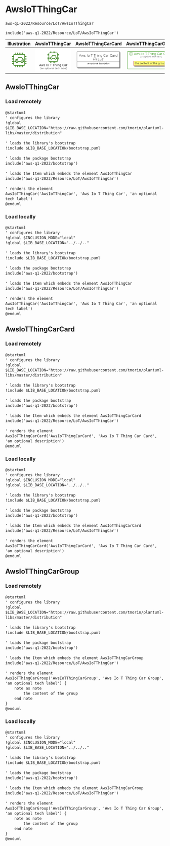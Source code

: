 # AwsIoTThingCar


```text
aws-q1-2022/Resource/LoT/AwsIoTThingCar
```

```text
include('aws-q1-2022/Resource/LoT/AwsIoTThingCar')
```



| Illustration | AwsIoTThingCar | AwsIoTThingCarCard | AwsIoTThingCarGroup |
| :---: | :---: | :---: | :---: |
| ![illustration for Illustration](../../../aws-q1-2022/Resource/LoT/AwsIoTThingCar.png) | ![illustration for AwsIoTThingCar](../../../aws-q1-2022/Resource/LoT/AwsIoTThingCar.Local.png) | ![illustration for AwsIoTThingCarCard](../../../aws-q1-2022/Resource/LoT/AwsIoTThingCarCard.Local.png) | ![illustration for AwsIoTThingCarGroup](../../../aws-q1-2022/Resource/LoT/AwsIoTThingCarGroup.Local.png) |




## AwsIoTThingCar

### Load remotely
```plantuml
@startuml
' configures the library
!global $LIB_BASE_LOCATION="https://raw.githubusercontent.com/tmorin/plantuml-libs/master/distribution"

' loads the library's bootstrap
!include $LIB_BASE_LOCATION/bootstrap.puml

' loads the package bootstrap
include('aws-q1-2022/bootstrap')

' loads the Item which embeds the element AwsIoTThingCar
include('aws-q1-2022/Resource/LoT/AwsIoTThingCar')

' renders the element
AwsIoTThingCar('AwsIoTThingCar', 'Aws Io T Thing Car', 'an optional tech label')
@enduml
```

### Load locally
```plantuml
@startuml
' configures the library
!global $INCLUSION_MODE="local"
!global $LIB_BASE_LOCATION="../../.."

' loads the library's bootstrap
!include $LIB_BASE_LOCATION/bootstrap.puml

' loads the package bootstrap
include('aws-q1-2022/bootstrap')

' loads the Item which embeds the element AwsIoTThingCar
include('aws-q1-2022/Resource/LoT/AwsIoTThingCar')

' renders the element
AwsIoTThingCar('AwsIoTThingCar', 'Aws Io T Thing Car', 'an optional tech label')
@enduml
```

## AwsIoTThingCarCard

### Load remotely
```plantuml
@startuml
' configures the library
!global $LIB_BASE_LOCATION="https://raw.githubusercontent.com/tmorin/plantuml-libs/master/distribution"

' loads the library's bootstrap
!include $LIB_BASE_LOCATION/bootstrap.puml

' loads the package bootstrap
include('aws-q1-2022/bootstrap')

' loads the Item which embeds the element AwsIoTThingCarCard
include('aws-q1-2022/Resource/LoT/AwsIoTThingCar')

' renders the element
AwsIoTThingCarCard('AwsIoTThingCarCard', 'Aws Io T Thing Car Card', 'an optional description')
@enduml
```

### Load locally
```plantuml
@startuml
' configures the library
!global $INCLUSION_MODE="local"
!global $LIB_BASE_LOCATION="../../.."

' loads the library's bootstrap
!include $LIB_BASE_LOCATION/bootstrap.puml

' loads the package bootstrap
include('aws-q1-2022/bootstrap')

' loads the Item which embeds the element AwsIoTThingCarCard
include('aws-q1-2022/Resource/LoT/AwsIoTThingCar')

' renders the element
AwsIoTThingCarCard('AwsIoTThingCarCard', 'Aws Io T Thing Car Card', 'an optional description')
@enduml
```

## AwsIoTThingCarGroup

### Load remotely
```plantuml
@startuml
' configures the library
!global $LIB_BASE_LOCATION="https://raw.githubusercontent.com/tmorin/plantuml-libs/master/distribution"

' loads the library's bootstrap
!include $LIB_BASE_LOCATION/bootstrap.puml

' loads the package bootstrap
include('aws-q1-2022/bootstrap')

' loads the Item which embeds the element AwsIoTThingCarGroup
include('aws-q1-2022/Resource/LoT/AwsIoTThingCar')

' renders the element
AwsIoTThingCarGroup('AwsIoTThingCarGroup', 'Aws Io T Thing Car Group', 'an optional tech label') {
    note as note
        the content of the group
    end note
}
@enduml
```

### Load locally
```plantuml
@startuml
' configures the library
!global $INCLUSION_MODE="local"
!global $LIB_BASE_LOCATION="../../.."

' loads the library's bootstrap
!include $LIB_BASE_LOCATION/bootstrap.puml

' loads the package bootstrap
include('aws-q1-2022/bootstrap')

' loads the Item which embeds the element AwsIoTThingCarGroup
include('aws-q1-2022/Resource/LoT/AwsIoTThingCar')

' renders the element
AwsIoTThingCarGroup('AwsIoTThingCarGroup', 'Aws Io T Thing Car Group', 'an optional tech label') {
    note as note
        the content of the group
    end note
}
@enduml
```

